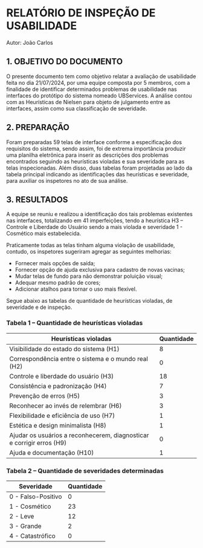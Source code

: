 # RELATÓRIO DE INSPEÇÃO DE USABILIDADE

Autor: João Carlos

## 1. OBJETIVO DO DOCUMENTO

O presente documento tem como objetivo relatar a avaliação de usabilidade feita no dia 21/07/2024, por uma equipe composta por 5 membros, com a finalidade de identificar determinados problemas de usabilidade nas interfaces do protótipo do sistema nomeado UBServices. A análise contou com as Heurísticas de Nielsen para objeto de julgamento entre as interfaces, assim como sua classificação de severidade.

## 2. PREPARAÇÃO

Foram preparadas 59 telas de interface conforme a especificação dos requisitos do sistema, sendo assim, foi de extrema importância produzir uma planilha eletrônica para inserir as descrições dos problemas encontrados seguindo as heurísticas violadas e sua severidade para as telas inspecionadas. 
Além disso, duas tabelas foram projetadas ao lado da tabela principal indicando as identificações das heurísticas e severidade, para auxiliar os inspetores no ato de sua análise.

## 3. RESULTADOS

A equipe se reuniu e realizou a identificação dos tais problemas existentes nas interfaces, totalizando em 41 imperfeições, tendo a heurística H3 – Controle e Liberdade do Usuário sendo a mais violada e severidade 1 - Cosmético mais estabelecida. 

Praticamente todas as telas tinham alguma violação de usabilidade, contudo, os inspetores sugeriram agregar as seguintes melhorias: 

- Fornecer mais opções de saída;
- Fornecer opção de ajuda exclusiva para cadastro de novas vacinas;
- Mudar telas de fundo para não demonstrar poluição visual;
- Adequar mesmo padrão de cores;
- Adicionar atalhos para tornar o uso mais flexível.

Segue abaixo as tabelas de quantidade de heurísticas violadas, de severidade e de inspeção.

### Tabela 1 – Quantidade de heurísticas violadas

| Heurísticas violadas | Quantidade |
| ---------------------|------------|
| Visibilidade do estado do sistema (H1) | 8 |
| Correspondência entre o sistema e o mundo real (H2) | 0 |
| Controle e liberdade do usuário (H3) | 18 |
| Consistência e padronização (H4) | 7 |
| Prevenção de erros (H5) | 3 |
| Reconhecer ao invés de relembrar (H6) | 3 |
| Flexibilidade e eficiência de uso (H7) | 1 |
| Estética e design minimalista (H8) | 1 |
| Ajudar os usuários a reconhecerem, diagnosticar e corrigir erros (H9) |	0 |
| Ajuda e documentação (H10) |	1 |

### Tabela 2 – Quantidade de severidades determinadas

| Severidade | Quantidade |
|------------|------------|
| 0 - Falso-Positivo | 0 |
| 1 - Cosmético |	23 |
| 2 - Leve |	12 |
| 3 - Grande | 2 |
| 4 - Catastrófico |	0 |







